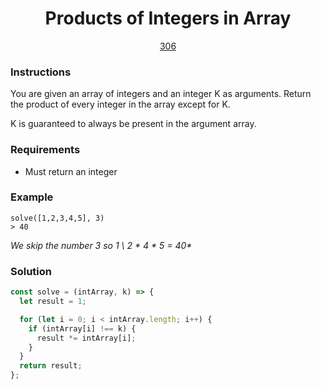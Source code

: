 <div align="center">
  <h1>Products of Integers in Array</h1>
  <a href="https://prep-app-prod.herokuapp.com/problems/306" target="_blank">306</a>
</div>

### Instructions

You are given an array of integers and an integer K as arguments. Return the
product of every integer in the array except for K.

K is guaranteed to always be present in the argument array.

### Requirements

- Must return an integer

### Example

```shell
solve([1,2,3,4,5], 3)
> 40
```

_We skip the number 3 so 1 \ 2 \* 4 \* 5 = 40\*_

### Solution

```javascript
const solve = (intArray, k) => {
  let result = 1;

  for (let i = 0; i < intArray.length; i++) {
    if (intArray[i] !== k) {
      result *= intArray[i];
    }
  }
  return result;
};
```
